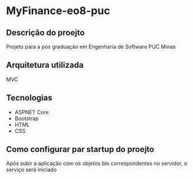 # MyFinance-eo8-puc

## Descrição do proejto
Projeto para a pós graduação em Engenharia de Software PUC Minas

## Arquitetura utilizada
MVC

## Tecnologias
 - ASPNET Core
 - Bootstrap
 - HTML
 - CSS

## Como configurar par startup do proejto
 Após subir a aplicação com os objetos bin correspondentes no servidor, o serviço será iniciado
